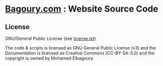 # [Bagoury.com](https://bagoury.com) : Website Source Code

## License
GNU/General Public License (see [license.txt](license.txt))

The code & scripts is licensed as GNU General Public License (v3) and the Documentation is licensed as Creative Commons (CC-BY-SA-3.0) and the copyright is owned by Mohamed Elbagoury.